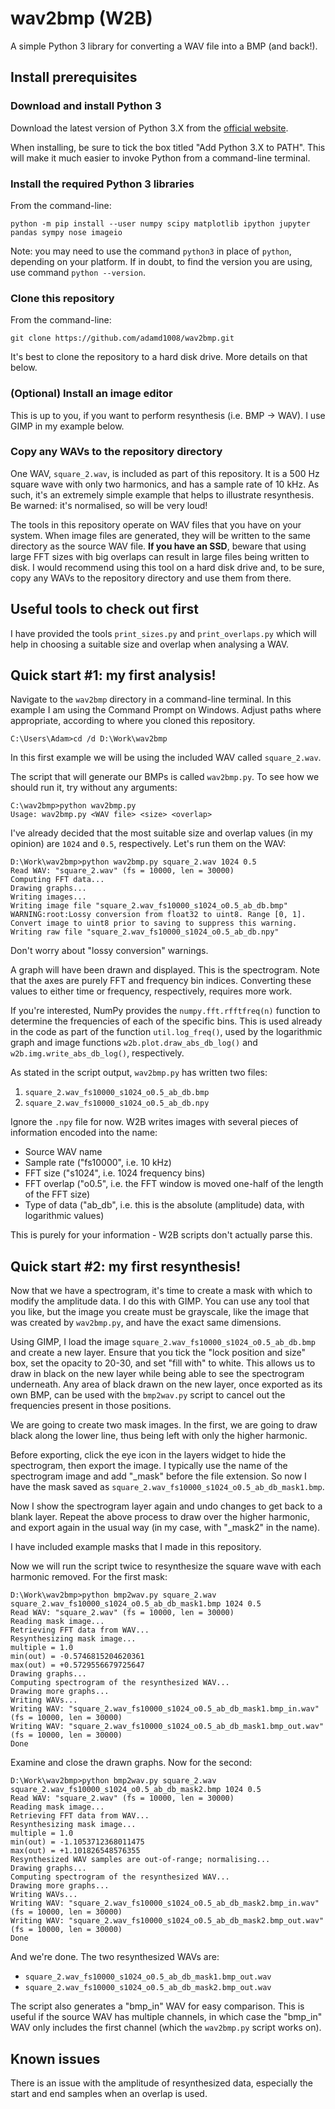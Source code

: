 # wav2bmp (W2B)

A simple Python 3 library for converting a WAV file into a BMP (and back!).

## Install prerequisites

### Download and install Python 3

Download the latest version of Python 3.X from the [official website](https://www.python.org/downloads/).

When installing, be sure to tick the box titled "Add Python 3.X to PATH". This will make it much easier to invoke Python from a command-line terminal.

### Install the required Python 3 libraries

From the command-line:

```
python -m pip install --user numpy scipy matplotlib ipython jupyter pandas sympy nose imageio
```

Note: you may need to use the command `python3` in place of `python`, depending on your platform. If in doubt, to find the version you are using, use command `python --version`.

### Clone this repository

From the command-line:

```
git clone https://github.com/adamd1008/wav2bmp.git
```

It's best to clone the repository to a hard disk drive. More details on that below.

### (Optional) Install an image editor

This is up to you, if you want to perform resynthesis (i.e. BMP -> WAV). I use GIMP in my example below.

### Copy any WAVs to the repository directory

One WAV, `square_2.wav`, is included as part of this repository. It is a 500 Hz square wave with only two harmonics, and has a sample rate of 10 kHz. As such, it's an extremely simple example that helps to illustrate resynthesis. Be warned: it's normalised, so will be very loud!

The tools in this repository operate on WAV files that you have on your system. When image files are generated, they will be written to the same directory as the source WAV file. **If you have an SSD**, beware that using large FFT sizes with big overlaps can result in large files being written to disk. I would recommend using this tool on a hard disk drive and, to be sure, copy any WAVs to the repository directory and use them from there.

## Useful tools to check out first

I have provided the tools `print_sizes.py` and `print_overlaps.py` which will help in choosing a suitable size and overlap when analysing a WAV.

## Quick start #1: my first analysis!

Navigate to the `wav2bmp` directory in a command-line terminal. In this example I am using the Command Prompt on Windows. Adjust paths where appropriate, according to where you cloned this repository.

```
C:\Users\Adam>cd /d D:\Work\wav2bmp
```

In this first example we will be using the included WAV called `square_2.wav`.

The script that will generate our BMPs is called `wav2bmp.py`. To see how we should run it, try without any arguments:

```
C:\wav2bmp>python wav2bmp.py
Usage: wav2bmp.py <WAV file> <size> <overlap>
```

I've already decided that the most suitable size and overlap values (in my opinion) are `1024` and `0.5`, respectively. Let's run them on the WAV:

```
D:\Work\wav2bmp>python wav2bmp.py square_2.wav 1024 0.5
Read WAV: "square_2.wav" (fs = 10000, len = 30000)
Computing FFT data...
Drawing graphs...
Writing images...
Writing image file "square_2.wav_fs10000_s1024_o0.5_ab_db.bmp"
WARNING:root:Lossy conversion from float32 to uint8. Range [0, 1]. Convert image to uint8 prior to saving to suppress this warning.
Writing raw file "square_2.wav_fs10000_s1024_o0.5_ab_db.npy"
```

Don't worry about "lossy conversion" warnings.

A graph will have been drawn and displayed. This is the spectrogram. Note that the axes are purely FFT and frequency bin indices. Converting these values to either time or frequency, respectively, requires more work.

If you're interested, NumPy provides the `numpy.fft.rfftfreq(n)` function to determine the frequencies of each of the specific bins. This is used already in the code as part of the function `util.log_freq()`, used by the logarithmic graph and image functions `w2b.plot.draw_abs_db_log()` and `w2b.img.write_abs_db_log()`, respectively.

As stated in the script output, `wav2bmp.py` has written two files:

1. `square_2.wav_fs10000_s1024_o0.5_ab_db.bmp`
2. `square_2.wav_fs10000_s1024_o0.5_ab_db.npy`

Ignore the `.npy` file for now. W2B writes images with several pieces of information encoded into the name:

- Source WAV name
- Sample rate ("fs10000", i.e. 10 kHz)
- FFT size ("s1024", i.e. 1024 frequency bins)
- FFT overlap ("o0.5", i.e. the FFT window is moved one-half of the length of the FFT size)
- Type of data ("ab_db", i.e. this is the absolute (amplitude) data, with logarithmic values)

This is purely for your information - W2B scripts don't actually parse this.

## Quick start #2: my first resynthesis!

Now that we have a spectrogram, it's time to create a mask with which to modify the amplitude data. I do this with GIMP. You can use any tool that you like, but the image you create must be grayscale, like the image that was created by `wav2bmp.py`, and have the exact same dimensions.

Using GIMP, I load the image `square_2.wav_fs10000_s1024_o0.5_ab_db.bmp` and create a new layer. Ensure that you tick the "lock position and size" box, set the opacity to 20-30, and set "fill with" to white. This allows us to draw in black on the new layer while being able to see the spectrogram underneath. Any area of black drawn on the new layer, once exported as its own BMP, can be used with the `bmp2wav.py` script to cancel out the frequencies present in those positions.

We are going to create two mask images. In the first, we are going to draw black along the lower line, thus being left with only the higher harmonic.

Before exporting, click the eye icon in the layers widget to hide the spectrogram, then export the image. I typically use the name of the spectrogram image and add "\_mask" before the file extension. So now I have the mask saved as `square_2.wav_fs10000_s1024_o0.5_ab_db_mask1.bmp`.

Now I show the spectrogram layer again and undo changes to get back to a blank layer. Repeat the above process to draw over the higher harmonic, and export again in the usual way (in my case, with "\_mask2" in the name).

I have included example masks that I made in this repository.

Now we will run the script twice to resynthesize the square wave with each harmonic removed. For the first mask:

```
D:\Work\wav2bmp>python bmp2wav.py square_2.wav square_2.wav_fs10000_s1024_o0.5_ab_db_mask1.bmp 1024 0.5
Read WAV: "square_2.wav" (fs = 10000, len = 30000)
Reading mask image...
Retrieving FFT data from WAV...
Resynthesizing mask image...
multiple = 1.0
min(out) = -0.5746815204620361
max(out) = +0.5729556679725647
Drawing graphs...
Computing spectrogram of the resynthesized WAV...
Drawing more graphs...
Writing WAVs...
Writing WAV: "square_2.wav_fs10000_s1024_o0.5_ab_db_mask1.bmp_in.wav" (fs = 10000, len = 30000)
Writing WAV: "square_2.wav_fs10000_s1024_o0.5_ab_db_mask1.bmp_out.wav" (fs = 10000, len = 30000)
Done
```

Examine and close the drawn graphs. Now for the second:

```
D:\Work\wav2bmp>python bmp2wav.py square_2.wav square_2.wav_fs10000_s1024_o0.5_ab_db_mask2.bmp 1024 0.5
Read WAV: "square_2.wav" (fs = 10000, len = 30000)
Reading mask image...
Retrieving FFT data from WAV...
Resynthesizing mask image...
multiple = 1.0
min(out) = -1.1053712368011475
max(out) = +1.101826548576355
Resynthesized WAV samples are out-of-range; normalising...
Drawing graphs...
Computing spectrogram of the resynthesized WAV...
Drawing more graphs...
Writing WAVs...
Writing WAV: "square_2.wav_fs10000_s1024_o0.5_ab_db_mask2.bmp_in.wav" (fs = 10000, len = 30000)
Writing WAV: "square_2.wav_fs10000_s1024_o0.5_ab_db_mask2.bmp_out.wav" (fs = 10000, len = 30000)
Done
```

And we're done. The two resynthesized WAVs are:

- `square_2.wav_fs10000_s1024_o0.5_ab_db_mask1.bmp_out.wav`
- `square_2.wav_fs10000_s1024_o0.5_ab_db_mask2.bmp_out.wav`

The script also generates a "bmp_in" WAV for easy comparison. This is useful if the source WAV has multiple channels, in which case the "bmp_in" WAV only includes the first channel (which the `wav2bmp.py` script works on).

## Known issues

There is an issue with the amplitude of resynthesized data, especially the start and end samples when an overlap is used.
